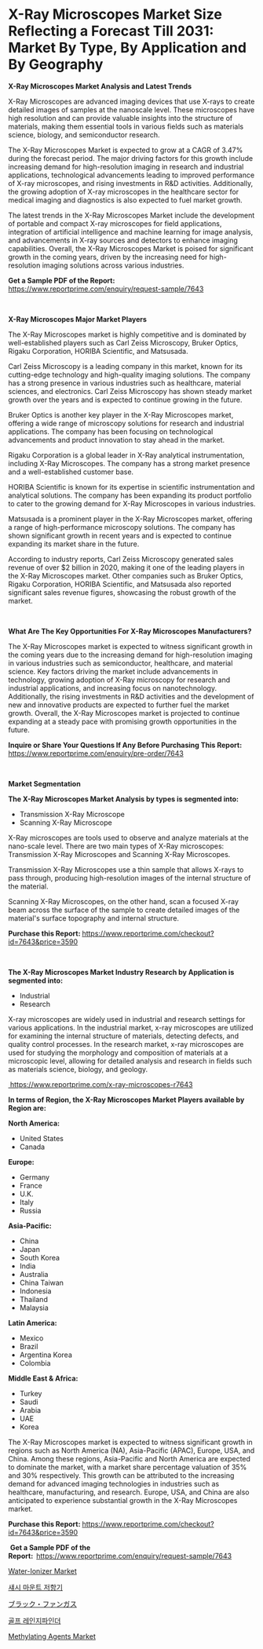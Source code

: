 <p><h1>X-Ray Microscopes Market Size Reflecting a Forecast Till 2031: Market By Type, By Application and By Geography</h1></p><p><strong>X-Ray Microscopes Market Analysis and Latest Trends</strong></p>
<p><p>X-Ray Microscopes are advanced imaging devices that use X-rays to create detailed images of samples at the nanoscale level. These microscopes have high resolution and can provide valuable insights into the structure of materials, making them essential tools in various fields such as materials science, biology, and semiconductor research.</p><p>The X-Ray Microscopes Market is expected to grow at a CAGR of 3.47% during the forecast period. The major driving factors for this growth include increasing demand for high-resolution imaging in research and industrial applications, technological advancements leading to improved performance of X-ray microscopes, and rising investments in R&D activities. Additionally, the growing adoption of X-ray microscopes in the healthcare sector for medical imaging and diagnostics is also expected to fuel market growth.</p><p>The latest trends in the X-Ray Microscopes Market include the development of portable and compact X-ray microscopes for field applications, integration of artificial intelligence and machine learning for image analysis, and advancements in X-ray sources and detectors to enhance imaging capabilities. Overall, the X-Ray Microscopes Market is poised for significant growth in the coming years, driven by the increasing need for high-resolution imaging solutions across various industries.</p></p>
<p><strong>Get a Sample PDF of the Report:&nbsp;</strong> <a href="https://www.reportprime.com/enquiry/request-sample/7643">https://www.reportprime.com/enquiry/request-sample/7643</a></p>
<p>&nbsp;</p>
<p><strong>X-Ray Microscopes Major Market Players</strong></p>
<p><p>The X-Ray Microscopes market is highly competitive and is dominated by well-established players such as Carl Zeiss Microscopy, Bruker Optics, Rigaku Corporation, HORIBA Scientific, and Matsusada. </p><p>Carl Zeiss Microscopy is a leading company in this market, known for its cutting-edge technology and high-quality imaging solutions. The company has a strong presence in various industries such as healthcare, material sciences, and electronics. Carl Zeiss Microscopy has shown steady market growth over the years and is expected to continue growing in the future. </p><p>Bruker Optics is another key player in the X-Ray Microscopes market, offering a wide range of microscopy solutions for research and industrial applications. The company has been focusing on technological advancements and product innovation to stay ahead in the market. </p><p>Rigaku Corporation is a global leader in X-Ray analytical instrumentation, including X-Ray Microscopes. The company has a strong market presence and a well-established customer base. </p><p>HORIBA Scientific is known for its expertise in scientific instrumentation and analytical solutions. The company has been expanding its product portfolio to cater to the growing demand for X-Ray Microscopes in various industries. </p><p>Matsusada is a prominent player in the X-Ray Microscopes market, offering a range of high-performance microscopy solutions. The company has shown significant growth in recent years and is expected to continue expanding its market share in the future. </p><p>According to industry reports, Carl Zeiss Microscopy generated sales revenue of over $2 billion in 2020, making it one of the leading players in the X-Ray Microscopes market. Other companies such as Bruker Optics, Rigaku Corporation, HORIBA Scientific, and Matsusada also reported significant sales revenue figures, showcasing the robust growth of the market.</p></p>
<p>&nbsp;</p>
<p><strong>What Are The Key Opportunities For X-Ray Microscopes Manufacturers?</strong></p>
<p><p>The X-Ray Microscopes market is expected to witness significant growth in the coming years due to the increasing demand for high-resolution imaging in various industries such as semiconductor, healthcare, and material science. Key factors driving the market include advancements in technology, growing adoption of X-Ray microscopy for research and industrial applications, and increasing focus on nanotechnology. Additionally, the rising investments in R&D activities and the development of new and innovative products are expected to further fuel the market growth. Overall, the X-Ray Microscopes market is projected to continue expanding at a steady pace with promising growth opportunities in the future.</p></p>
<p><strong>Inquire or Share Your Questions If Any Before Purchasing This Report:</strong> <a href="https://www.reportprime.com/enquiry/pre-order/7643">https://www.reportprime.com/enquiry/pre-order/7643</a></p>
<p>&nbsp;</p>
<p><strong>Market Segmentation</strong></p>
<p><strong>The X-Ray Microscopes Market Analysis by types is segmented into:</strong></p>
<p><ul><li>Transmission X-Ray Microscope</li><li>Scanning X-Ray Microscope</li></ul></p>
<p><p>X-Ray microscopes are tools used to observe and analyze materials at the nano-scale level. There are two main types of X-Ray microscopes: Transmission X-Ray Microscopes and Scanning X-Ray Microscopes. </p><p>Transmission X-Ray Microscopes use a thin sample that allows X-rays to pass through, producing high-resolution images of the internal structure of the material. </p><p>Scanning X-Ray Microscopes, on the other hand, scan a focused X-ray beam across the surface of the sample to create detailed images of the material's surface topography and internal structure.</p></p>
<p><strong>Purchase this Report:&nbsp;</strong><a href="https://www.reportprime.com/checkout?id=7643&price=3590">https://www.reportprime.com/checkout?id=7643&price=3590</a></p>
<p>&nbsp;</p>
<p><strong>The X-Ray Microscopes Market Industry Research by Application is segmented into:</strong></p>
<p><ul><li>Industrial</li><li>Research</li></ul></p>
<p><p>X-ray microscopes are widely used in industrial and research settings for various applications. In the industrial market, x-ray microscopes are utilized for examining the internal structure of materials, detecting defects, and quality control processes. In the research market, x-ray microscopes are used for studying the morphology and composition of materials at a microscopic level, allowing for detailed analysis and research in fields such as materials science, biology, and geology.</p></p>
<p><a href="https://www.reportprime.com/x-ray-microscopes-r7643">&nbsp;https://www.reportprime.com/x-ray-microscopes-r7643</a></p>
<p><strong>In terms of Region, the X-Ray Microscopes Market Players available by Region are:</strong></p>
<p>
    <p> <strong> North America: </strong>
        <ul>
            <li>United States</li>
            <li>Canada</li>
        </ul>
        </p> 
    <p> <strong> Europe: </strong>
        <ul>
            <li>Germany</li>
            <li>France</li>
            <li>U.K.</li>
            <li>Italy</li>
            <li>Russia</li>
        </ul>
        </p> 
    <p> <strong> Asia-Pacific: </strong>
        <ul>
            <li>China</li>
            <li>Japan</li>
            <li>South Korea</li>
            <li>India</li>
            <li>Australia</li>
            <li>China Taiwan</li>
            <li>Indonesia</li>
            <li>Thailand</li>
            <li>Malaysia</li>
        </ul>
        </p> 
    <p> <strong> Latin America: </strong>
        <ul>
            <li>Mexico</li>
            <li>Brazil</li>
            <li>Argentina Korea</li>
            <li>Colombia</li>
        </ul>
        </p> 
    <p> <strong> Middle East & Africa: </strong>
        <ul>
            <li>Turkey</li>
            <li>Saudi</li>
            <li>Arabia</li>
            <li>UAE</li>
            <li>Korea</li>
        </ul>
    </p>
    </p>
<p><p>The X-Ray Microscopes market is expected to witness significant growth in regions such as North America (NA), Asia-Pacific (APAC), Europe, USA, and China. Among these regions, Asia-Pacific and North America are expected to dominate the market, with a market share percentage valuation of 35% and 30% respectively. This growth can be attributed to the increasing demand for advanced imaging technologies in industries such as healthcare, manufacturing, and research. Europe, USA, and China are also anticipated to experience substantial growth in the X-Ray Microscopes market.</p></p>
<p><strong>Purchase this Report: </strong><a href="https://www.reportprime.com/checkout?id=7643&price=3590">https://www.reportprime.com/checkout?id=7643&price=3590</a></p>
<p>&nbsp;<strong>Get a Sample PDF of the Report:&nbsp;&nbsp;</strong><a href="https://www.reportprime.com/enquiry/request-sample/7643">https://www.reportprime.com/enquiry/request-sample/7643</a></p>
<p><strong></strong></p>
<p><p><a href="https://github.com/sonuprakash1/Market-Research-Report-List-2/blob/main/water-ionizer-market.md">Water-Ionizer Market</a></p><p><a href="https://medium.com/@emmamoy1/%EB%94%94%EC%BD%94%EB%94%A9-%EC%83%A4%EC%8B%9C-%EB%A7%88%EC%9A%B4%ED%8A%B8-%EC%A0%80%ED%95%AD%EA%B8%B0-%EC%8B%9C%EC%9E%A5-%EC%A7%80%ED%91%9C-%EC%8B%9C%EC%9E%A5-%EC%A0%90%EC%9C%A0%EC%9C%A8-%ED%8A%B8%EB%A0%8C%EB%93%9C-%EB%B0%8F-%EC%84%B1%EC%9E%A5-%ED%8C%A8%ED%84%B4-5e26163faa39">섀시 마운트 저항기</a></p><p><a href="https://github.com/adcxff01450218/Market-Research-Report-List-1/blob/main/721440226453.md">ブラック・ファンガス</a></p><p><a href="https://github.com/trmesnao7959541/Market-Research-Report-List-1/blob/main/119836325532.md">골프 레인지파인더</a></p><p><a href="https://issuu.com/reportprime-2/docs/methylating-agents-market-size-2030.pptx">Methylating Agents Market</a></p></p>